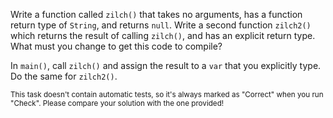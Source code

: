 

Write a function called `zilch()` that takes no arguments, has a function return
type of `String`, and returns `null`. Write a second function `zilch2()` which
returns the result of calling `zilch()`, and has an explicit return type.
What must you change to get this code to compile?

In `main()`, call `zilch()` and assign the result to a `var` that you explicitly
type. Do the same for `zilch2()`.

<sub> This task doesn't contain automatic tests,
so it's always marked as "Correct" when you run "Check".
Please compare your solution with the one provided! </sub>
